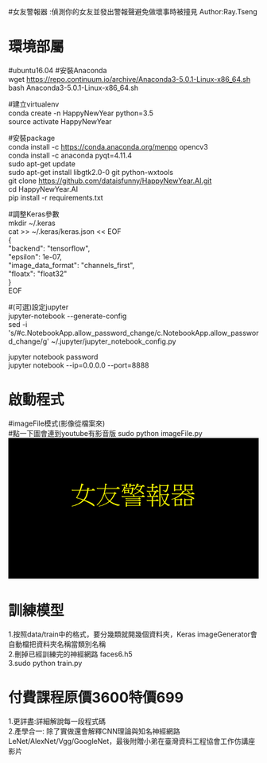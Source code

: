 #女友警報器 :偵測你的女友並發出警報聲避免做壞事時被撞見
Author:Ray.Tseng

# 環境部屬
#ubuntu16.04
#安裝Anaconda  
wget https://repo.continuum.io/archive/Anaconda3-5.0.1-Linux-x86_64.sh  
bash Anaconda3-5.0.1-Linux-x86_64.sh  

#建立virtualenv  
conda create -n HappyNewYear python=3.5  
source activate HappyNewYear  

#安裝package  
conda install -c https://conda.anaconda.org/menpo opencv3  
conda install -c anaconda pyqt=4.11.4  
sudo apt-get update  
sudo apt-get install libgtk2.0-0 git python-wxtools  
git clone https://github.com/dataisfunny/HappyNewYear.AI.git  
cd  HappyNewYear.AI  
pip install -r requirements.txt  

#調整Keras參數  
mkdir ~/.keras  
cat >> ~/.keras/keras.json << EOF  
{  
    "backend": "tensorflow",  
    "epsilon": 1e-07,  
    "image_data_format": "channels_first",  
    "floatx": "float32"  
}  
EOF  
    
#(可選)設定jupyter   
jupyter-notebook --generate-config  
sed -i 's/#c.NotebookApp.allow_password_change/c.NotebookApp.allow_password_change/g' ~/.jupyter/jupyter_notebook_config.py  

jupyter notebook password  
jupyter notebook --ip=0.0.0.0 --port=8888  

# 啟動程式
#imageFile模式(影像從檔案來)  
#點一下圖會連到youtube有影音版 
sudo python imageFile.py  
[![IMAGE ALT TEXT HERE](./temp/logo.png)](https://www.youtube.com/watch?v=EUxzZIVKB3U&feature=youtu.be)  

# 訓練模型
1.按照data/train中的格式，要分幾類就開幾個資料夾，Keras imageGenerator會自動檔把資料夾名稱當類別名稱  
2.刪掉已經訓練完的神經網路 faces6.h5  
3.sudo python train.py  

# 付費課程原價3600特價699
1.更詳盡:詳細解說每一段程式碼  
2.產學合一: 除了實做還會解釋CNN理論與知名神經網路LeNet/AlexNet/Vgg/GoogleNet，最後附贈小弟在臺灣資料工程協會工作仿講座影片


